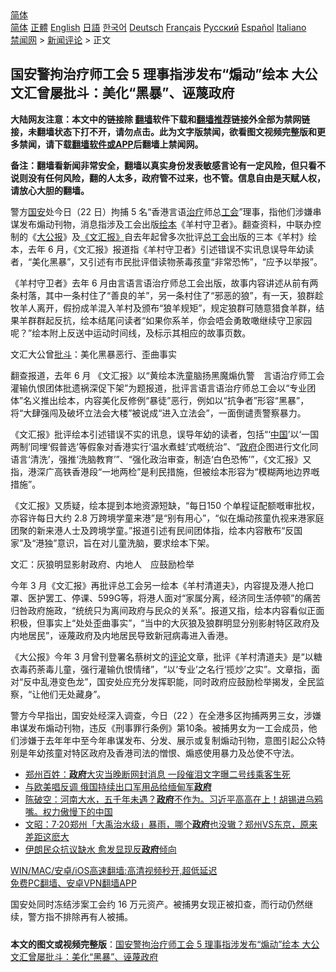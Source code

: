  <!-- 面包屑导航 --> <div class="breadcrumb"><!-- GTranslate: https://gtranslate.io/ -->  <div class="switcher notranslate">  <div class="selected">  <a href="#" onclick="return false;"> 简体</a>  </div>  <div class="option">  <a href="https://www.bannedbook.org" onclick="doGTranslate('zh-CN|zh-CN');jQuery('div.switcher div.selected a').html(jQuery(this).html());return false;" title="简体中文" class="nturl selected"> 简体</a>  <a href="https://www.bannedbook.org/zh-tw/" onclick="doGTranslate('zh-CN|zh-TW');jQuery('div.switcher div.selected a').html(jQuery(this).html());return false;" title="繁體中文" class="nturl"> 正體</a>  <a href="https://www.bannedbook.org/en/" onclick="doGTranslate('zh-CN|en');jQuery('div.switcher div.selected a').html(jQuery(this).html());return false;" title="English" class="nturl"> English</a>  <a href="https://www.bannedbook.org/ja/" onclick="doGTranslate('zh-CN|ja');jQuery('div.switcher div.selected a').html(jQuery(this).html());return false;" title="日本語" class="nturl"> 日語</a>  <a href="https://www.bannedbook.org/ko/" onclick="doGTranslate('zh-CN|ko');jQuery('div.switcher div.selected a').html(jQuery(this).html());return false;" title="한국어" class="nturl"> 한국어</a>  <a href="https://www.bannedbook.org/de/" onclick="doGTranslate('zh-CN|de');jQuery('div.switcher div.selected a').html(jQuery(this).html());return false;" title="Deutsch" class="nturl"> Deutsch</a>  <a href="https://www.bannedbook.org/fr/" onclick="doGTranslate('zh-CN|fr');jQuery('div.switcher div.selected a').html(jQuery(this).html());return false;" title="Français" class="nturl"> Français</a>  <a href="https://www.bannedbook.org/ru/" onclick="doGTranslate('zh-CN|ru');jQuery('div.switcher div.selected a').html(jQuery(this).html());return false;" title="Русский" class="nturl"> Русский</a>  <a href="https://www.bannedbook.org/es/" onclick="doGTranslate('zh-CN|es');jQuery('div.switcher div.selected a').html(jQuery(this).html());return false;" title="Español" class="nturl"> Español</a>  <a href="https://www.bannedbook.org/it/" onclick="doGTranslate('zh-CN|it');jQuery('div.switcher div.selected a').html(jQuery(this).html());return false;" title="Italiano" class="nturl"> Italiano</a>  </div>  </div>      <div class='breadcrumb-sub'><!-- Breadcrumb NavXT 6.3.0 --> <a href="https://www.bannedbook.org/" class="home">禁闻网</a> &gt; <a href="https://www.bannedbook.org/bnews/comments/" class="category">新闻评论</a> &gt; 正文</div></div><h2>国安警拘治疗师工会 5 理事指涉发布“煽动”绘本 大公文汇曾屡批斗：美化“黑暴”、诬蔑政府</h2> <p class="notice"><b>大陆网友注意：本文中的链接除 <a href="https://github.com/bannedbook/fanqiang" >翻墙</a>软件下载和<a href="https://github.com/killgcd/justmysocks/blob/master/README.md">翻墙推荐</a>链接外全部为禁网链接，未翻墙状态下打不开，请勿点击。此为文字版禁闻，欲看图文视频完整版和更多禁闻，请下载<a href="https://github.com/bannedbook/fanqiang">翻墙软件或APP</a>后翻墙上禁闻网。</p><p>备注：翻墙看新闻非常安全，翻墙以真实身份发表敏感言论有一定风险，但只看不说则没有任何风险，翻的人太多，政府管不过来，也不管。信息自由是天赋人权，请放心大胆的翻墙。</b></p>  <div class="entry">  <p>警方<a href="https://www.bannedbook.org/bnews/tag/%E5%9B%BD%E5%AE%89/" class="st_tag internal_tag" rel="tag" title="标签 国安 下的日志">国安</a>处今日（22 日）拘捕 5 名“香港言语<a href="https://www.bannedbook.org/bnews/tag/%e6%b2%bb%e7%96%97/" class="st_tag internal_tag" rel="tag" title="标签 治疗 下的日志">治疗</a>师总<a href="https://www.bannedbook.org/bnews/tag/%e5%b7%a5%e4%bc%9a/" class="st_tag internal_tag" rel="tag" title="标签 工会 下的日志">工会</a>”理事，指他们涉嫌串谋发布煽动刊物，消息指涉及工会出版<a href="https://www.bannedbook.org/bnews/tag/%E7%BB%98%E6%9C%AC/" class="st_tag internal_tag" rel="tag" title="标签 绘本 下的日志">绘本</a>《羊村守卫者》。翻查资料，中联办控制的《<a href="https://www.bannedbook.org/bnews/tag/%e5%a4%a7%e5%85%ac%e6%8a%a5/" class="st_tag internal_tag" rel="tag" title="标签 大公报 下的日志">大公报</a>》及<a href="https://www.bannedbook.org/bnews/tag/%e3%80%8a%e6%96%87%e6%b1%87%e6%8a%a5%e3%80%8b/" class="st_tag internal_tag" rel="tag" title="标签 《文汇报》 下的日志">《文汇报》</a>自去年起曾多次批评<a href="https://www.bannedbook.org/bnews/tag/%E6%80%BB%E5%B7%A5%E4%BC%9A/" class="st_tag internal_tag" rel="tag" title="标签 总工会 下的日志">总工会</a>出版的三本《羊村》绘本，去年 6 月，《文汇报》报道指《羊村守卫者》引述错误不实讯息误导年幼读者，“美化黑暴”，又引述有市民批评借读物荼毒孩童“非常恐怖”，“应予以举报”。</p> <p>《羊村守卫者》去年 6 月由言语言语治疗师总工会出版，故事内容讲述从前有两条村落，其中一条村住了“善良的羊”，另一条村住了“邪恶的狼”，有一天，狼群趁牧羊人离开，假扮成羊混入羊村及颁布“狼羊规矩”，规定狼群可随意猎食羊群，结果羊群群起反抗，绘本结尾问读者“如果你系羊，你会唔会勇敢噉继续守卫家园呢？”绘本附上反送中运动时间线，及标示其相应的故事页数。</p> <p>文汇大公曾<a href="https://www.bannedbook.org/bnews/tag/%E6%89%B9%E6%96%97/" class="st_tag internal_tag" rel="tag" title="标签 批斗 下的日志">批斗</a>：美化黑暴恶行、歪曲事实</p>  <p>翻查报道，去年 6 月 《文汇报》以“黄绘本洗童脑扬黑魔煽仇警　言语治疗师工会灌输仇恨团体批遗祸深促下架”为题报道，批评言语言语治疗师总工会以“专业团体”名义推出绘本，内容美化反修例“暴徒”恶行，例如以“抗争者”形容“黑暴”，将“大肆强闯及破坏立法会大楼”被说成“进入立法会”，一面倒谴责警察暴力。</p> <p>《文汇报》批评绘本引述错误不实的讯息，误导年幼的读者，包括“‘<span class='wp_keywordlink_affiliate'><a href="https://www.bannedbook.org/" title="中国" target="_blank">中国</a></span>’以‘一国两制’同埋‘假普选’等假象对香港实行‘温水煮蛙’式嘅统治”、“<a href="https://www.bannedbook.org/bnews/tag/%e6%94%bf%e5%ba%9c/" class="st_tag internal_tag" rel="tag" title="标签 政府 下的日志">政府</a>企图进行文化同语言‘清洗’，强推‘洗脑教育’”、“强化政治审查，制造‘白色恐怖’”，《文汇报》又指，港深广高铁香港段“一地两检”是利民措施，但被绘本形容为“模糊两地边界嘅措施”。</p> <p>《文汇报》又质疑，绘本提到本地资源短缺，“每日150 个单程证配额嘅审批权， 亦容许每日大约 2.8 万跨境学童来港”是“别有用心”，“似在煽动孩童仇视来港家庭团聚的新来港人士及跨境学童。”报道引述有民间团体指，绘本内容散布“反国家”及“港独”意识，旨在对儿童洗脑，要求绘本下架。</p>  <p>文汇：灰狼明显影射政府、内地人　应鼓励检举</p> <p>今年 3 月《文汇报》再批评总工会另一绘本《羊村清道夫》，内容提及港人抢口罩、医护罢工、停课、599G等，将港人面对“家属分离，经济同生活停顿”的痛苦归咎政府施政，“统统只为离间政府与民众的关系”。报道又指，绘本内容看似正面积极，但事实上“处处歪曲事实”，“当中的大灰狼及狼群明显分别影射特区政府及内地居民”，诬蔑政府及内地居民导致新冠病毒进入香港。</p> <p>《大公报》今年 3 月曾刊登署名蔡树文的<span class='wp_keywordlink_affiliate'><a href="https://www.bannedbook.org/bnews/comments/" title="新闻评论" target="_blank">评论</a></span>文章，批评《羊村清道夫》是“以糖衣毒药荼毒儿童，强行灌输仇恨情绪”，“以‘专业’之名行‘揽炒’之实”。文章指，面对“反中乱港变色龙”，国安处应充分发挥职能，同时政府应鼓励检举揭发，全民监察，“让他们无处藏身”。</p>  <p>警方今早指出，国安处经深入调查，今日（22 ）在全港多区拘捕两男三女，涉嫌串谋发布煽动刊物，违反《刑事罪行条例》第10条。被捕男女为一工会成员，他们涉嫌于去年年中至今年串谋发布、分发、展示或复制煽动刊物，意图引起公众特别是年幼孩童对特区政府及香港司法的憎恨、煽惑使用暴力及怂使不守法。</p> <ul class='op-related-articles' title='相关阅读'> <li><a href='https://www.bannedbook.org/bnews/comments/20210722/1591990.html' target='_blank'>郑州百姓：<b>政府</b>大灾当晚断网封消息 一段催泪文字曝二号线乘客生死</a></li> <li><a href='https://www.bannedbook.org/bnews/comments/20210722/1591910.html' target='_blank'>与欧美唱反调 俄国持续出口军用品给缅甸军<b>政府</b></a></li> <li><a href='https://www.bannedbook.org/bnews/bannedvideo/20210722/1591797.html' target='_blank'>陈破空：河南大水，五千年未遇？<b>政府</b>不作为。习近平高高在上！胡锡进乌鸦嘴。权力傲慢下的中国</a></li> <li><a href='https://www.bannedbook.org/bnews/cbnews/20210722/1591783.html' target='_blank'>文昭：7·20郑州「大禹治水级」暴雨，哪个<b>政府</b>也没辙？郑州VS东京，原来差距这麽大</a></li> <li><a href='https://www.bannedbook.org/bnews/renquan/20210722/1591778.html' target='_blank'>伊朗民众抗议缺水 愈发显现反<b>政府</b>倾向</a></li> </ul> <p class="texttj"> <a href="https://github.com/bannedbook/fanqiang/wiki/V2ray%E6%9C%BA%E5%9C%BA" target="_blank">WIN/MAC/安卓/iOS高速翻墙:高清视频秒开,超低延迟</a><br/> <a href="https://github.com/bannedbook/fanqiang/wiki/%E7%A6%81%E9%97%BB%E7%BD%91%E5%AE%89%E5%8D%93%E7%BF%BB%E5%A2%99%E6%96%B0%E9%97%BBAPP" target="_blank">免费PC翻墙、安卓VPN翻墙APP</a></p><p>国安处同时冻结涉案工会约 16 万元资产。被捕男女现正被扣查，而行动仍然继续，警方指不排除再有人被捕。</p> <a name='sharetosocial'></a>  <div style="margin-bottom:5px;padding-bottom:5px;clear:both"> <div id="archive-pix-1" class="banner-ads"> <!-- AuctionX Display platform tag START --> <div id="26318x728x90x621x_ADSLOT2" clicktrack="%%CLICK_URL_ESC%%"></div> <!-- AuctionX Display platform tag END --> </div> <div id="archive-pix-2" class="banner-ads"> <!-- AuctionX Display platform tag START --> <div id="26315x300x250x621x_ADSLOT2" clicktrack="%%CLICK_URL_ESC%%"></div> <!-- AuctionX Display platform tag END --> </div> </div>  <div id="archive-pix-1" class="banner-ads"> <!-- AuctionX Display platform tag START --> <div id="26318x728x90x621x_ADSLOT3" clicktrack="%%CLICK_URL_ESC%%"></div> <!-- AuctionX Display platform tag END --> </div> <div><b>本文的图文或视频完整版</b>：<a href='https://www.bannedbook.org/bnews/comments/20210722/1591992.html'>国安警拘治疗师工会 5 理事指涉发布“煽动”绘本 大公文汇曾屡批斗：美化“黑暴”、诬蔑政府</a></div>  </div><!--END ENTRY--> 